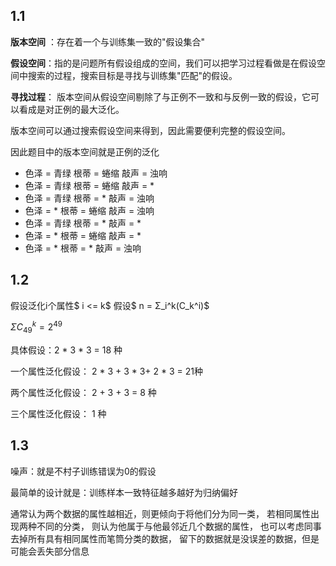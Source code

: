 ## 1.1

**版本空间** ：存在着一个与训练集一致的"假设集合"

**假设空间**：指的是问题所有假设组成的空间，我们可以把学习过程看做是在假设空间中搜索的过程，搜索目标是寻找与训练集"匹配"的假设。

**寻找过程**： 版本空间从假设空间剔除了与正例不一致和与反例一致的假设，它可以看成是对正例的最大泛化。

版本空间可以通过搜索假设空间来得到，因此需要便利完整的假设空间。

因此题目中的版本空间就是正例的泛化

+ 色泽 = 青绿 根蒂 = 蜷缩 敲声 = 浊响
+ 色泽 = 青绿 根蒂 = 蜷缩 敲声 = *
+ 色泽 = 青绿 根蒂 = *       敲声 = 浊响
+ 色泽 = *       根蒂 = 蜷缩 敲声 = 浊响
+ 色泽 = 青绿 根蒂 = *       敲声 = *
+ 色泽 = *       根蒂 = 蜷缩  敲声 = *
+ 色泽 = *       根蒂 = *      敲声 = 浊响

## 1.2

假设泛化i个属性$ i <= k$ 假设$ n = Σ_i^k(C_k^i)$ 

$ΣC_{49}^k=2^{49}​$

具体假设：2 * 3 * 3 = 18 种

一个属性泛化假设： 2 * 3 + 3 * 3+ 2 * 3 = 21种

两个属性泛化假设： 2 + 3 + 3 = 8 种

三个属性泛化假设： 1 种

## 1.3

噪声：就是不村子训练错误为0的假设

最简单的设计就是：训练样本一致特征越多越好为归纳偏好

通常认为两个数据的属性越相近，则更倾向于将他们分为同一类， 若相同属性出现两种不同的分类， 则认为他属于与他最邻近几个数据的属性， 也可以考虑同事去掉所有具有相同属性而笔筒分类的数据， 留下的数据就是没误差的数据，但是可能会丢失部分信息



